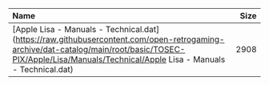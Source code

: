 |Name|Size|
|:---|---:|
|[Apple Lisa - Manuals - Technical.dat](https://raw.githubusercontent.com/open-retrogaming-archive/dat-catalog/main/root/basic/TOSEC-PIX/Apple/Lisa/Manuals/Technical/Apple Lisa - Manuals - Technical.dat)|2908|
